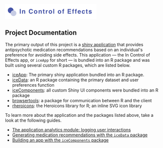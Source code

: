 ![in control of effects](../imgs/incontrolofeffects.png)

## Project Documentation

The primary output of this project is a [shiny application](https://shiny.rstudio.com) that provides antipsychotic medication recommendations based on an individual's preference for avoiding side effects. This application &mdash; the In Control of Effects app, or `iceApp` for short &mdash; is bundled into an R package and was built using several custom R packages, which are listed below.

- [iceApp](https://github.com/InControlofEffects/iceApp): The primary shiny application bundled into an R package.
- [iceData](https://github.com/InControlofEffects/iceData): an R package containing the primary dataset and user preferences function
- [iceComponents](https://github.com/InControlofEffects/iceComponents): all custom Shiny UI components were bundled into an R package
- [browsertools](https://github.com/davidruvolo51/browsertools): a package for communication between R and the client
- [rheroicons](https://github.com/davidruvolo51/rheroicons): the Heroicons library for R; an inline SVG icon library

To learn more about the application and the packages listed above, take a look at the following guides.

- [The application analytics module: logging user interactions](app_data/)
- [Generating medication recommendations with the `iceData` package](generating_recommendations/)
- [Building an app with the `iceComponents` package](developing_an_app/)